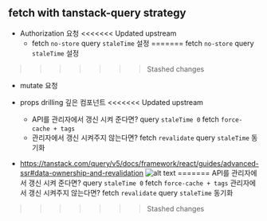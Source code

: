 ## fetch with tanstack-query strategy

- Authorization 요청
<<<<<<< Updated upstream
  - fetch `no-store` query `staleTime` 설정
=======
  fetch `no-store` query `staleTime` 설정
>>>>>>> Stashed changes

- mutate 요청

- props drilling 깊은 컴포넌트
<<<<<<< Updated upstream
  - API를 관리자에서 갱신 시켜 준다면? query `staleTime 0` fetch `force-cache + tags`
  - 관리자에서 갱신 시켜주지 않는다면? fetch `revalidate` query `staleTime` 동기화

- https://tanstack.com/query/v5/docs/framework/react/guides/advanced-ssr#data-ownership-and-revalidation
![alt text](<스크린샷 2024-04-19 오후 4.11.39.png>)
=======
  API를 관리자에서 갱신 시켜 준다면? query `staleTime 0` fetch `force-cache + tags`
  관리자에서 갱신 시켜주지 않는다면? fetch `revalidate` query `staleTime` 동기화
>>>>>>> Stashed changes
